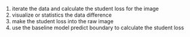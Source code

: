 1. iterate the data and calculate the student loss for the image
2. visualize or statistics the data difference
3. make the student loss into the raw image
4. use the baseline model predict boundary to calculate the student loss